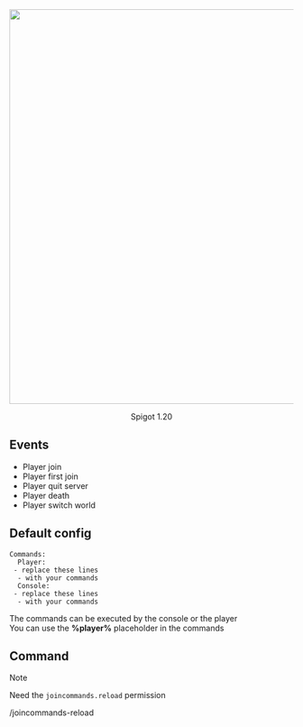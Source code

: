 <div align="center">
<img width="700" src="https://github.com/max1mde/JoinCommands/assets/114857048/17bf0522-0cc2-4361-aa31-0b04ce13de14">
<p>Spigot 1.20</p>  
</div>

## Events
- Player join
- Player first join
- Player quit server
- Player death
- Player switch world

## Default config
```
Commands:
  Player:
 - replace these lines
  - with your commands
  Console:
 - replace these lines
  - with your commands
```

The commands can be executed by the console or the player  
You can use the **%player%** placeholder in the commands

## Command
> [!NOTE]  
> Need the `joincommands.reload` permission

/joincommands-reload
